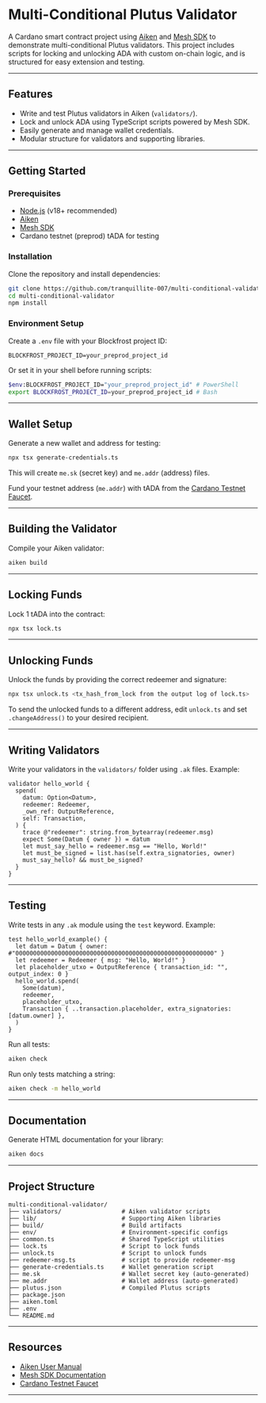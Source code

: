 # Multi-Conditional Plutus Validator

A Cardano smart contract project using [Aiken](https://aiken-lang.org) and [Mesh SDK](https://meshjs.dev) to demonstrate multi-conditional Plutus validators. This project includes scripts for locking and unlocking ADA with custom on-chain logic, and is structured for easy extension and testing.

---

## Features

- Write and test Plutus validators in Aiken (`validators/`).
- Lock and unlock ADA using TypeScript scripts powered by Mesh SDK.
- Easily generate and manage wallet credentials.
- Modular structure for validators and supporting libraries.

---

## Getting Started

### Prerequisites

- [Node.js](https://nodejs.org/) (v18+ recommended)
- [Aiken](https://aiken-lang.org)
- [Mesh SDK](https://meshjs.dev)
- Cardano testnet (preprod) tADA for testing

### Installation

Clone the repository and install dependencies:

```sh
git clone https://github.com/tranquillite-007/multi-conditional-validator-aiken-cardano-blockchain.git
cd multi-conditional-validator
npm install
```

### Environment Setup

Create a `.env` file with your Blockfrost project ID:

```
BLOCKFROST_PROJECT_ID=your_preprod_project_id
```

Or set it in your shell before running scripts:

```sh
$env:BLOCKFROST_PROJECT_ID="your_preprod_project_id" # PowerShell
export BLOCKFROST_PROJECT_ID=your_preprod_project_id # Bash
```

---

## Wallet Setup

Generate a new wallet and address for testing:

```sh
npx tsx generate-credentials.ts
```

This will create `me.sk` (secret key) and `me.addr` (address) files.

Fund your testnet address (`me.addr`) with tADA from the [Cardano Testnet Faucet](https://docs.cardano.org/cardano-testnet/tools/faucet/).

---

## Building the Validator

Compile your Aiken validator:

```sh
aiken build
```

---

## Locking Funds

Lock 1 tADA into the contract:

```sh
npx tsx lock.ts
```

---

## Unlocking Funds

Unlock the funds by providing the correct redeemer and signature:

```sh
npx tsx unlock.ts <tx_hash_from_lock from the output log of lock.ts>
```

To send the unlocked funds to a different address, edit `unlock.ts` and set `.changeAddress()` to your desired recipient.

---

## Writing Validators

Write your validators in the `validators/` folder using `.ak` files. Example:

```aiken
validator hello_world {
  spend(
    datum: Option<Datum>,
    redeemer: Redeemer,
    _own_ref: OutputReference,
    self: Transaction,
  ) {
    trace @"redeemer": string.from_bytearray(redeemer.msg)
    expect Some(Datum { owner }) = datum
    let must_say_hello = redeemer.msg == "Hello, World!"
    let must_be_signed = list.has(self.extra_signatories, owner)
    must_say_hello? && must_be_signed?
  }
}
```

---

## Testing

Write tests in any `.ak` module using the `test` keyword. Example:

```aiken
test hello_world_example() {
  let datum = Datum { owner: #"00000000000000000000000000000000000000000000000000000000" }
  let redeemer = Redeemer { msg: "Hello, World!" }
  let placeholder_utxo = OutputReference { transaction_id: "", output_index: 0 }
  hello_world.spend(
    Some(datum),
    redeemer,
    placeholder_utxo,
    Transaction { ..transaction.placeholder, extra_signatories: [datum.owner] },
  )
}
```

Run all tests:

```sh
aiken check
```

Run only tests matching a string:

```sh
aiken check -m hello_world
```

---

## Documentation

Generate HTML documentation for your library:

```sh
aiken docs
```

---

## Project Structure

```
multi-conditional-validator/
├── validators/                 # Aiken validator scripts
├── lib/                        # Supporting Aiken libraries
├── build/                      # Build artifacts
├── env/                        # Environment-specific configs
├── common.ts                   # Shared TypeScript utilities
├── lock.ts                     # Script to lock funds
├── unlock.ts                   # Script to unlock funds
├── redeemer-msg.ts             # script to provide redeemer-msg
├── generate-credentials.ts     # Wallet generation script
├── me.sk                       # Wallet secret key (auto-generated)
├── me.addr                     # Wallet address (auto-generated)
├── plutus.json                 # Compiled Plutus scripts
├── package.json
├── aiken.toml
├── .env
└── README.md
```

---

## Resources

- [Aiken User Manual](https://aiken-lang.org)
- [Mesh SDK Documentation](https://meshjs.dev)
- [Cardano Testnet Faucet](https://docs.cardano.org/cardano-testnet/tools/faucet/)

---
